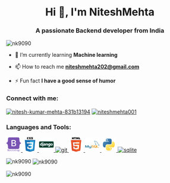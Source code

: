 <h1 align="center">Hi 👋, I'm NiteshMehta</h1>
<h3 align="center">A passionate Backend developer from India</h3>

<p align="left"> <img src="https://komarev.com/ghpvc/?username=nk9090&label=Profile%20views&color=0e75b6&style=flat" alt="nk9090" /> </p>

- 🌱 I’m currently learning **Machine learning**

- 📫 How to reach me **niteshmehta202@gmail.com**

- ⚡ Fun fact **I have a good sense of humor**

<h3 align="left">Connect with me:</h3>
<p align="left">
<a href="https://linkedin.com/in/nitesh-kumar-mehta-831b13194" target="blank"><img align="center" src="https://raw.githubusercontent.com/rahuldkjain/github-profile-readme-generator/master/src/images/icons/Social/linked-in-alt.svg" alt="nitesh-kumar-mehta-831b13194" height="30" width="40" /></a>
<a href="https://instagram.com/niteshmehta001" target="blank"><img align="center" src="https://raw.githubusercontent.com/rahuldkjain/github-profile-readme-generator/master/src/images/icons/Social/instagram.svg" alt="niteshmehta001" height="30" width="40" /></a>
</p>

<h3 align="left">Languages and Tools:</h3>
<p align="left"> <a href="https://getbootstrap.com" target="_blank" rel="noreferrer"> <img src="https://raw.githubusercontent.com/devicons/devicon/master/icons/bootstrap/bootstrap-plain-wordmark.svg" alt="bootstrap" width="40" height="40"/> </a> <a href="https://www.w3schools.com/css/" target="_blank" rel="noreferrer"> <img src="https://raw.githubusercontent.com/devicons/devicon/master/icons/css3/css3-original-wordmark.svg" alt="css3" width="40" height="40"/> </a> <a href="https://www.djangoproject.com/" target="_blank" rel="noreferrer"> <img src="https://raw.githubusercontent.com/devicons/devicon/master/icons/django/django-original.svg" alt="django" width="40" height="40"/> </a> <a href="https://git-scm.com/" target="_blank" rel="noreferrer"> <img src="https://www.vectorlogo.zone/logos/git-scm/git-scm-icon.svg" alt="git" width="40" height="40"/> </a> <a href="https://www.w3.org/html/" target="_blank" rel="noreferrer"> <img src="https://raw.githubusercontent.com/devicons/devicon/master/icons/html5/html5-original-wordmark.svg" alt="html5" width="40" height="40"/> </a> <a href="https://www.mysql.com/" target="_blank" rel="noreferrer"> <img src="https://raw.githubusercontent.com/devicons/devicon/master/icons/mysql/mysql-original-wordmark.svg" alt="mysql" width="40" height="40"/> </a> <a href="https://www.python.org" target="_blank" rel="noreferrer"> <img src="https://raw.githubusercontent.com/devicons/devicon/master/icons/python/python-original.svg" alt="python" width="40" height="40"/> </a> <a href="https://www.sqlite.org/" target="_blank" rel="noreferrer"> <img src="https://www.vectorlogo.zone/logos/sqlite/sqlite-icon.svg" alt="sqlite" width="40" height="40"/> </a> </p>

<p><img align="left" src="https://github-readme-stats.vercel.app/api/top-langs?username=nk9090&show_icons=true&locale=en&layout=compact" alt="nk9090" /></p>

<p>&nbsp;<img align="center" src="https://github-readme-stats.vercel.app/api?username=nk9090&show_icons=true&locale=en" alt="nk9090" /></p>

<p><img align="center" src="https://github-readme-streak-stats.herokuapp.com/?user=nk9090&" alt="nk9090" /></p>
